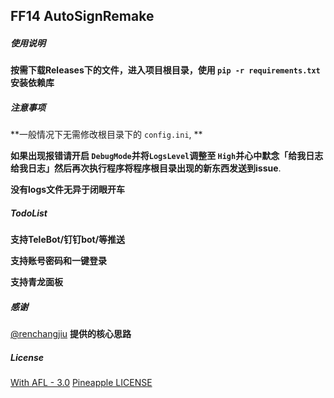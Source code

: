 ## FF14 AutoSignRemake

##### 使用说明

**按需下载Releases下的文件，进入项目根目录，使用 ```pip -r requirements.txt```安装依赖库**

##### 注意事项

**一般情况下无需修改根目录下的 ```config.ini```, **

**如果出现报错请开启 ```DebugMode```并将```LogsLevel```调整至 ```High```并心中默念「给我日志给我日志」然后再次执行程序将程序根目录出现的新东西发送到issue**.

**没有logs文件无异于闭眼开车**

##### TodoList

**支持TeleBot/钉钉bot/等推送**

**支持账号密码和一键登录**

**支持青龙面板**

##### 感谢

[@renchangjiu](https://github.com/renchangjiu/FF14AutoSignIn) **提供的核心思路**

##### License

[With AFL - 3.0](https://github.com/AmarokIce/PineappleDelight/blob/master/LICENSE)
[Pineapple LICENSE](https://github.com/AmarokIce/PineappleDelight/blob/master/LICENSE.txt) 
